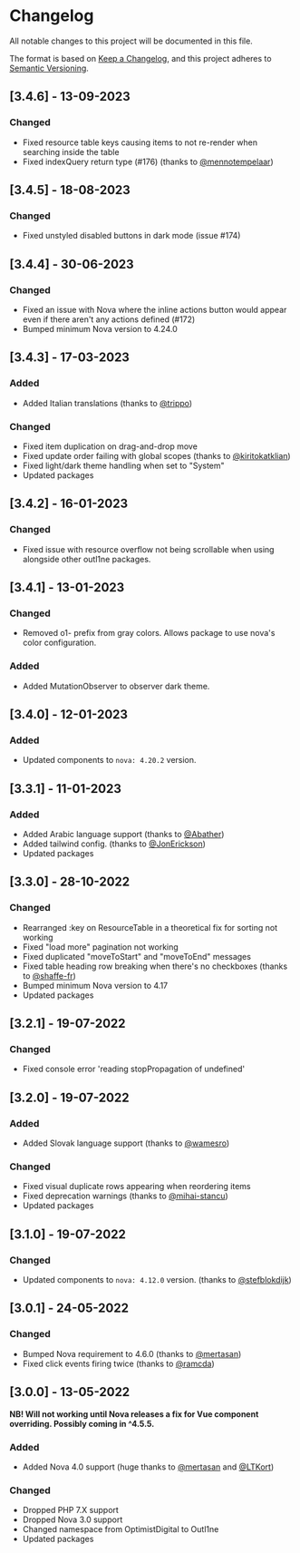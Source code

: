 # Changelog

All notable changes to this project will be documented in this file.

The format is based on [Keep a Changelog](https://keepachangelog.com/en/1.0.0/),
and this project adheres to [Semantic Versioning](https://semver.org/spec/v2.0.0.html).

## [3.4.6] - 13-09-2023

### Changed

- Fixed resource table keys causing items to not re-render when searching inside the table
- Fixed indexQuery return type (#176) (thanks to [@mennotempelaar](https://github.com/mennotempelaar))

## [3.4.5] - 18-08-2023

### Changed

- Fixed unstyled disabled buttons in dark mode (issue #174)

## [3.4.4] - 30-06-2023

### Changed

- Fixed an issue with Nova where the inline actions button would appear even if there aren't any actions defined (#172)
- Bumped minimum Nova version to 4.24.0

## [3.4.3] - 17-03-2023

### Added

- Added Italian translations (thanks to [@trippo](https://github.com/trippo))

### Changed

- Fixed item duplication on drag-and-drop move
- Fixed update order failing with global scopes (thanks to [@kiritokatklian](https://github.com/kiritokatklian))
- Fixed light/dark theme handling when set to "System"
- Updated packages

## [3.4.2] - 16-01-2023

### Changed

- Fixed issue with resource overflow not being scrollable when using alongside other outl1ne packages.

## [3.4.1] - 13-01-2023

### Changed

- Removed o1- prefix from gray colors. Allows package to use nova's color configuration.

### Added

- Added MutationObserver to observer dark theme.

## [3.4.0] - 12-01-2023

### Added

- Updated components to `nova: 4.20.2` version.

## [3.3.1] - 11-01-2023

### Added

- Added Arabic language support (thanks to [@Abather](https://github.com/Abather))
- Added tailwind config. (thanks to [@JonErickson](https://github.com/JonErickson))
- Updated packages

## [3.3.0] - 28-10-2022

### Changed

- Rearranged :key on ResourceTable in a theoretical fix for sorting not working
- Fixed "load more" pagination not working
- Fixed duplicated "moveToStart" and "moveToEnd" messages
- Fixed table heading row breaking when there's no checkboxes (thanks to [@shaffe-fr](https://github.com/shaffe-fr))
- Bumped minimum Nova version to 4.17
- Updated packages

## [3.2.1] - 19-07-2022

### Changed

- Fixed console error 'reading stopPropagation of undefined'

## [3.2.0] - 19-07-2022

### Added

- Added Slovak language support (thanks to [@wamesro](https://github.com/wamesro))

### Changed

- Fixed visual duplicate rows appearing when reordering items
- Fixed deprecation warnings (thanks to [@mihai-stancu](https://github.com/mihai-stancu))
- Updated packages

## [3.1.0] - 19-07-2022

### Changed

- Updated components to `nova: 4.12.0` version. (thanks to [@stefblokdijk](https://github.com/stefblokdijk))

## [3.0.1] - 24-05-2022

### Changed

- Bumped Nova requirement to 4.6.0 (thanks to [@mertasan](https://github.com/mertasan))
- Fixed click events firing twice (thanks to [@ramcda](https://github.com/ramcda))

## [3.0.0] - 13-05-2022

**NB! Will not working until Nova releases a fix for Vue component overriding. Possibly coming in ^4.5.5.**

### Added

- Added Nova 4.0 support (huge thanks to [@mertasan](https://github.com/mertasan) and [@LTKort](https://github.com/LTKort))

### Changed

- Dropped PHP 7.X support
- Dropped Nova 3.0 support
- Changed namespace from OptimistDigital to Outl1ne
- Updated packages
